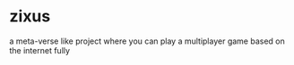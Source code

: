 # zixus
a meta-verse like project where you can play a multiplayer game based on the internet fully
